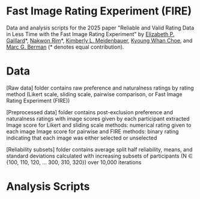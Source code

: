 # Fast Image Rating Experiment (FIRE)
Data and analysis scripts for the 2025 paper "Reliable and Valid Rating Data in Less Time with the Fast Image Rating Experiment" by [Elizabeth P. Gaillard](https://github.com/egaillar)\*, [Nakwon Rim](https://nwrim.github.io)\*, [Kimberly L. Meidenbauer](https://kim-meidenbauer.github.io/), [Kyoung Whan Choe](https://kywch.github.io), and [Marc G. Berman](https://voices.uchicago.edu/bermanlab/) (* denotes equal contribution).

# Data
[Raw data] folder contains raw preference and naturalness ratings by rating method (Likert scale, sliding scale, pairwise comparison, or Fast Image Rating Experiment (FIRE))

[Preprocessed data] folder contains post-exclusion preference and naturalness ratings with image scores given by each participant extracted 
        Image score for Likert and sliding scale methods: numerical rating given to each image
        Image score for pairwise and FIRE methods: binary rating indicating that each image was either selected or unselected
        
[Reliability subsets] folder contains average split half reliability, means, and standard deviations calculated with increasing subsets of participants (N ∈ {100, 110, 120, … 300, 310, 320}) over 10,000 iterations

# Analysis Scripts
